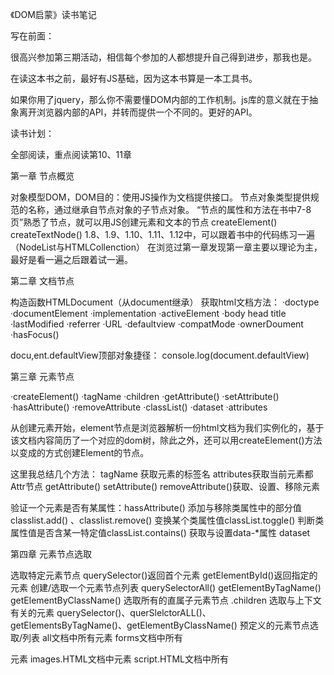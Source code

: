 《DOM启蒙》读书笔记

写在前面：

很高兴参加第三期活动，相信每个参加的人都想提升自己得到进步，那我也是。

在读这本书之前，最好有JS基础，因为这本书算是一本工具书。

如果你用了jquery，那么你不需要懂DOM内部的工作机制。js库的意义就在于抽象离开浏览器内部的API，并转而提供一个不同的。更好的API。

读书计划：

全部阅读，重点阅读第10、11章


第一章 节点概览

对象模型DOM，DOM目的：使用JS操作为文档提供接口。
节点对象类型提供规范的名称，通过继承自节点对象的子节点对象。
“节点的属性和方法在书中7-8页”熟悉了节点，就可以用JS创建元素和文本的节点
createElement()
createTextNode()
1.8、1.9、1.10、1.11、1.12中，可以跟着书中的代码练习一遍
（NodeList与HTMLCollenction）
在浏览过第一章发现第一章主要以理论为主，最好是看一遍之后跟着试一遍。


第二章 文档节点

构造函数HTMLDocument（从document继承）
获取html文档方法：
·doctype	
·documentElement
·implementation
·activeElement
·body head title
·lastModified
·referrer
·URL 
·defaultview
·compatMode
·ownerDoument
·hasFocus()

docu,ent.defaultView顶部对象捷径：
console.log(document.defaultView)



第三章 元素节点

·createElement()
·tagName
·children
·getAttribute()
·setAttribute()
·hasAttribute()
·removeAttribute
·classList()
·dataset
·attributes

从创建元素开始，element节点是浏览器解析一份html文档为我们实例化的，基于该文档内容简历了一个对应的dom树，除此之外，还可以用createElement()方法以变成的方式创建Element的节点。


这里我总结几个方法：
tagName 获取元素的标签名
attributes获取当前元素都Attr节点
getAttribute() setAttribute() removeAttribute()获取、设置、移除元素

验证一个元素是否有某属性：hassAttribute()
添加与移除类属性中的部分值 classlist.add() 、classlist.remove()
变换某个类属性值classList.toggle()
判断类属性值是否含某一特定值classList.contains()
获取与设置data-*属性   dataset

第四章  元素节点选取

选取特定元素节点
querySelector()返回首个元素
getElementById()返回指定的元素
创建/选取一个元素节点列表
querySelectorAll()
getElementByTagName()
getElementByClassName()
选取所有的直属子元素节点
.children
选取与上下文有关的元素
querySelector()、querSlelctorALL()、getElementsByTagName()、getElementByClassName()
预定义的元素节点选取/列表
all文档中所有元素  forms文档中所有<form>元素  images.HTML文档中<img>元素  script.HTML文档中所有<script>元素  links.文档中<a>元素 

